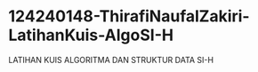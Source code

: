 # 124240148-ThirafiNaufalZakiri-LatihanKuis-AlgoSI-H
LATIHAN KUIS ALGORITMA DAN STRUKTUR DATA SI-H 
